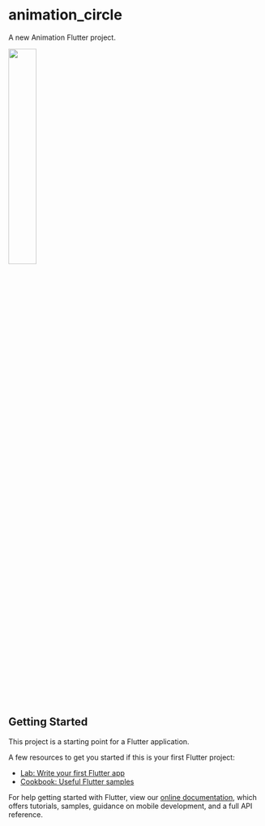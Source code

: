 # animation_circle

A new Animation Flutter project.

<image src="https://user-images.githubusercontent.com/41188075/53576725-5e068a00-3b9a-11e9-8b76-632181d2f1db.gif" width="33%">


## Getting Started

This project is a starting point for a Flutter application.

A few resources to get you started if this is your first Flutter project:

- [Lab: Write your first Flutter app](https://flutter.io/docs/get-started/codelab)
- [Cookbook: Useful Flutter samples](https://flutter.io/docs/cookbook)

For help getting started with Flutter, view our 
[online documentation](https://flutter.io/docs), which offers tutorials, 
samples, guidance on mobile development, and a full API reference.
